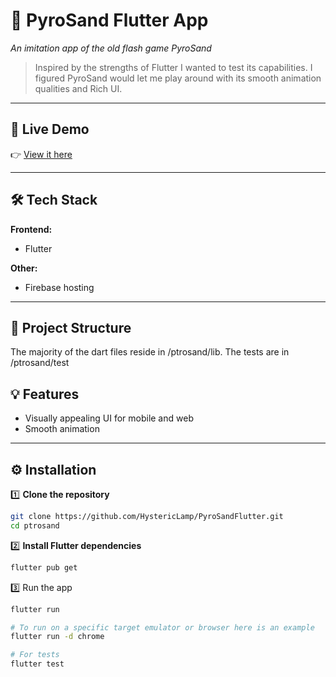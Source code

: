 # 📁 PyroSand Flutter App

_An imitation app of the old flash game PyroSand_

> Inspired by the strengths of Flutter I wanted to test its capabilities. I figured PyroSand would let me play around with its smooth animation qualities and Rich UI.

---

## 🚀 Live Demo

👉 [View it here](https://pyrosandflutter.web.app)

---

## 🛠️ Tech Stack

**Frontend:**
- Flutter

**Other:**  
- Firebase hosting

---

## 📂 Project Structure

The majority of the dart files reside in /ptrosand/lib.
The tests are in /ptrosand/test

## 💡 Features

- Visually appealing UI for mobile and web
- Smooth animation

---

## ⚙️ Installation

1️⃣ **Clone the repository**
```bash
git clone https://github.com/HystericLamp/PyroSandFlutter.git
cd ptrosand
```

2️⃣ **Install Flutter dependencies**
```bash
flutter pub get
```

3️⃣ Run the app
```bash
flutter run

# To run on a specific target emulator or browser here is an example
flutter run -d chrome

# For tests
flutter test
```
